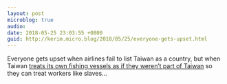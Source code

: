 ```yaml
---
layout: post
microblog: true
audio: 
date: 2018-05-25 23:03:55 +0800
guid: http://kerim.micro.blog/2018/05/25/everyone-gets-upset.html
---
```

Everyone gets upset when airlines fail to list Taiwan as a country, but when Taiwan [treats its own fishing vessels as if they weren’t part of Taiwan](https://international.thenewslens.com/article/96334) so they can treat workers like slaves…
